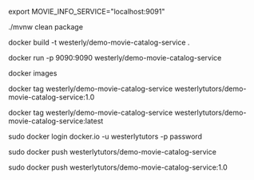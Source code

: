 export MOVIE_INFO_SERVICE="localhost:9091"

./mvnw clean package

docker build -t westerly/demo-movie-catalog-service .

docker run -p 9090:9090 westerly/demo-movie-catalog-service

docker images

docker tag westerly/demo-movie-catalog-service westerlytutors/demo-movie-catalog-service:1.0

docker tag westerly/demo-movie-catalog-service westerlytutors/demo-movie-catalog-service:latest

sudo docker login docker.io -u westerlytutors -p password

sudo docker push westerlytutors/demo-movie-catalog-service

sudo docker push westerlytutors/demo-movie-catalog-service:1.0